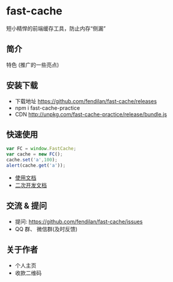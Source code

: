 # fast-cache

短小精悍的前端缓存工具，防止内存“侧漏”

## 简介

特色 (推广的一些亮点)

## 安装下载
- 下载地址 https://github.com/fendilan/fast-cache/releases
- npm i fast-cache-practice
- CDN http://unpkg.com/fast-cache-practice/release/bundle.js

## 快速使用

```js
var FC = window.FastCache;
var cache = new FC();
cache.set('a',100);
alert(cache.get('a'));
```

- [使用文档](doc/use/README.md)
- [二次开发文档](doc/dev/README.md)


## 交流 & 提问

- 提问: https://github.com/fendilan/fast-cache/issues
- QQ 群、 微信群(及时反馈)

## 关于作者

- 个人主页
- 收款二维码